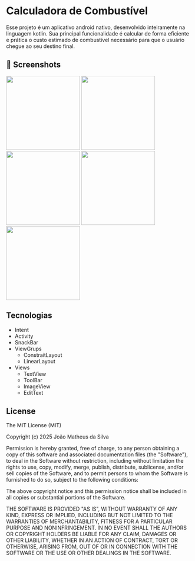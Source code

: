 # Calculadora de Combustível
Esse projeto é um aplicativo android nativo, desenvolvido inteiramente na linguagem kotlin. Sua principal funcionalidade é calcular de forma eficiente e prática o custo estimado de combustível necessário para que o usuário chegue ao seu destino final.

## 📸 Screenshots

<img src= "https://github.com/user-attachments/assets/5227d880-ceb8-4950-b139-8fc8e21ae582" width= 200>
<img src= "https://github.com/user-attachments/assets/e5d37d77-72ee-4ba9-a135-47828638f264" width= 200>
<img src= "https://github.com/user-attachments/assets/9db55a58-a252-4317-82bf-1fd31d4c5bb2" width= 200>
<img src= "https://github.com/user-attachments/assets/5f5b55cf-1b1a-4f04-97d4-334e570f0e24" width= 200>
<img src= "https://github.com/user-attachments/assets/aac39557-866f-4ed1-8e3e-2c8a69a0d937" width= 200>

## Tecnologias

- Intent
- Activity
- SnackBar
- ViewGrups
  - ConstraitLayout
  - LinearLayout
- Views
  - TextView
  - ToolBar
  - ImageView
  - EditText

## License

The MIT License (MIT)

Copyright (c) 2025 João Matheus da Silva

Permission is hereby granted, free of charge, to any person obtaining a copy of
this software and associated documentation files (the "Software"), to deal in
the Software without restriction, including without limitation the rights to
use, copy, modify, merge, publish, distribute, sublicense, and/or sell copies of
the Software, and to permit persons to whom the Software is furnished to do so,
subject to the following conditions:

The above copyright notice and this permission notice shall be included in all
copies or substantial portions of the Software.

THE SOFTWARE IS PROVIDED "AS IS", WITHOUT WARRANTY OF ANY KIND, EXPRESS OR
IMPLIED, INCLUDING BUT NOT LIMITED TO THE WARRANTIES OF MERCHANTABILITY, FITNESS
FOR A PARTICULAR PURPOSE AND NONINFRINGEMENT. IN NO EVENT SHALL THE AUTHORS OR
COPYRIGHT HOLDERS BE LIABLE FOR ANY CLAIM, DAMAGES OR OTHER LIABILITY, WHETHER
IN AN ACTION OF CONTRACT, TORT OR OTHERWISE, ARISING FROM, OUT OF OR IN
CONNECTION WITH THE SOFTWARE OR THE USE OR OTHER DEALINGS IN THE SOFTWARE.
